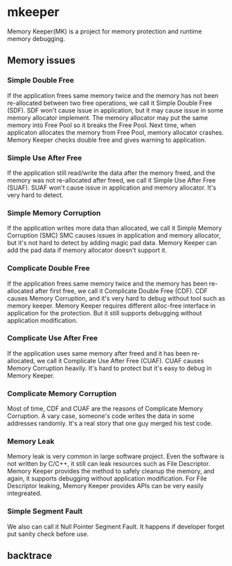 # mkeeper
Memory Keeper(MK) is a project for memory protection and runtime memory debugging.

## Memory issues

### Simple Double Free
If the application frees same memory twice and the memory has not been re-allocated between two free operations, we call it Simple Double Free (SDF).
SDF won't cause issue in application, but it may cause issue in some memory allocator implement. The memory allocator may put the same memory into Free Pool so it breaks the Free Pool. Next time, when applicaton allocates the memory from Free Pool, memory allocator crashes. Memory Keeper checks double free and gives warning to application.

### Simple Use After Free
If the application still read/write the data after the memory freed, and the memory was not re-allocated after freed, we call it Simple Use After Free (SUAF).
SUAF won't cause issue in application and memory allocator. It's very hard to detect. 

### Simple Memory Corruption
If the application writes more data than allocated, we call it Simple Memory Corruption (SMC)
SMC causes issues in application and memory allocator, but it's not hard to detect by adding magic pad data. Memory Keeper can add the pad data if memory allocator doesn't support it.

### Complicate Double Free
If the application frees same memory twice and the memory has been re-allocated after first free, we call it Complicate Double Free (CDF).
CDF causes Memory Corruption, and it's very hard to debug without tool such as memory keeper. Memory Keeper requires different alloc-free interface in application for the protection. But it still supports debugging without application modification.

### Complicate Use After Free
If the application uses same memory after freed and it has been re-allocated, we call it Complicate Use After Free (CUAF).
CUAF causes Memory Corruption heavily. It's hard to protect but it's easy to debug in Memory Keeper.

### Complicate Memory Corruption
Most of time, CDF and CUAF are the reasons of Complicate Memory Corruption. A vary case, someone's code writes the data in some addresses randomly. It's a real story that one guy merged his test code. 

### Memory Leak
Memory leak is very common in large software project. Even the software is not written by C/C++, it still can leak resources such as File Descriptor. Memory Keeper provides the method to safely cleanup the memory, and again, it supports debugging without application modification. For File Descriptor leaking, Memory Keeper provides APIs can be very easily integreated. 

### Simple Segment Fault
We also can call it Null Pointer Segment Fault. It happens if developer forget put sanity check before use.

## backtrace

